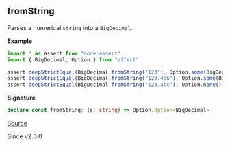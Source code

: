## fromString

Parses a numerical `string` into a `BigDecimal`.

**Example**

```ts
import * as assert from "node:assert"
import { BigDecimal, Option } from "effect"

assert.deepStrictEqual(BigDecimal.fromString("123"), Option.some(BigDecimal.make(123n, 0)))
assert.deepStrictEqual(BigDecimal.fromString("123.456"), Option.some(BigDecimal.make(123456n, 3)))
assert.deepStrictEqual(BigDecimal.fromString("123.abc"), Option.none())
```

**Signature**

```ts
declare const fromString: (s: string) => Option.Option<BigDecimal>
```

[Source](https://github.com/Effect-TS/effect/tree/main/packages/effect/src/BigDecimal.ts#L891)

Since v2.0.0